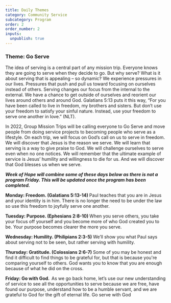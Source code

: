 ```yaml
---
title: Daily Themes
category: Community Service
subcategory: Program
order: 2
order_number: 2
inputs:
  unpublish: true
---
```

### ​​​**Theme: Go Serve**

<div><div><p>The idea of serving is a central part of any mission trip. Everyone knows they are going to serve when they decide to go. But why serve? What is it about serving that is appealing &ndash; so dynamic? We experience pressures in our lives. Pressures that push and pull us toward focusing on ourselves instead of others. Serving changes our focus from the internal to the external. We have a chance to get outside of ourselves and reorient our lives around others and around God. Galatians 5:13 puts it this way, &ldquo;For you have been called to live in freedom, my brothers and sisters. But don&rsquo;t use your freedom to satisfy your sinful nature. Instead, use your freedom to serve one another in love.&rdquo; (NLT).</p><p>In 2022, Group Mission Trips will be calling everyone to Go Serve and move people from doing service projects to becoming people who serve as a lifestyle. On each trip, we will focus on God&rsquo;s call on us to serve in freedom. We will discover that Jesus is the reason we serve. We will learn that serving is a way to give praise to God. We will challenge ourselves to serve even when no one notices. We will remember that the ultimate example of service is Jesus&rsquo; humility and willingness to die for us. And we will discover that God blesses us when we serve.</p><p><strong><em>Week of Hope will combine some of these days below as there is not a program Friday. This will be updated once the program has been completed.&nbsp;</em></strong></p><p><strong>Monday: Freedom. (Galatians 5:13-14)&nbsp;</strong>Paul teaches that you are in Jesus and your identity is in him. There is no longer the need to be under the law so use this freedom to joyfully serve one another.</p><p><strong>Tuesday: Purpose. (Ephesians 2:8-10)&nbsp;</strong>When you serve others, you take your focus off yourself and you become more of who God created you to be. Your purpose becomes clearer the more you serve.</p></div><div><div><div><p><strong>Wednesday: Humility. (Philipians 2:3-5)&nbsp;</strong>We&rsquo;ll show you what Paul says about serving not to be seen, but rather serving with humility.</p><p><strong>Thursday: Gratitude. (Colossians 2:6-7)&nbsp;</strong>Some of you may be honest and find it difficult to find things to be grateful for, but that is because you're comparing yourself to others. God wants you to know that you are enough because of what he did on the cross.</p><p><strong>Friday: Go with God. &nbsp;</strong>As we go back home, let&rsquo;s use our new understanding of service to see all the opportunities to serve because we are free, have found our purpose, understand how to be a humble servant, and we are grateful to God for the gift of eternal life. Go serve with God</p></div></div></div></div>
